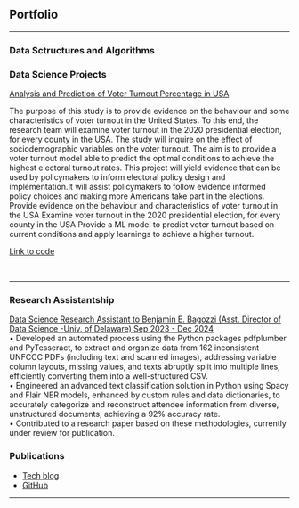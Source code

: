 ## Portfolio

---
### Data Sctructures and Algorithms

### Data Science Projects 

[Analysis and Prediction of Voter Turnout Percentage in USA](https://github.com/rakesh-emuru/Data-Science/tree/main/Projects/Analysis%20and%20Prediction%20of%20Voter%20Turnout%20Percentage%20in%20USA)
<br/>

The purpose of this study is to provide evidence on the behaviour and some characteristics of voter turnout in the United States. To this end, the research team will examine voter turnout in the 2020 presidential election, for every county in the USA. The study will inquire on the effect of sociodemographic variables on the voter turnout. The aim is to provide a voter turnout model able to predict the optimal conditions to achieve the highest electoral turnout rates. This project will yield evidence that can be used by policymakers to inform electoral policy design and implementation.It will assist policymakers to follow evidence informed policy choices and making more Americans take part in the elections.
<br/>
Provide evidence on the behaviour and characteristics of voter turnout in the USA
Examine voter turnout in the 2020 presidential election, for every county in the USA
Provide a ML model to predict voter turnout based on current conditions and apply learnings to achieve a higher turnout.

[Link to code](https://github.com/rakesh-emuru/Data-Science/blob/main/Projects/Analysis%20and%20Prediction%20of%20Voter%20Turnout%20Percentage%20in%20USA/voter_turnout_prediction.ipynb)

<br/>

---
### Research Assistantship
[Data Science Research Assistant to Benjamin E. Bagozzi (Asst. Director of Data Science -Univ. of Delaware) 
Sep 2023 - Dec 2024](https://www.benjaminbagozzi.com/sadl.html)
<br/>
•	Developed an automated process using the Python packages pdfplumber and PyTesseract, to extract and organize data from 162 inconsistent UNFCCC PDFs (including text and scanned images), addressing variable column layouts, missing values, and texts abruptly split into multiple lines, efficiently converting them into a well-structured CSV.
<br/>
•	 Engineered an advanced text classification solution in Python using Spacy and Flair NER models, enhanced by custom rules and data dictionaries, to accurately categorize and reconstruct attendee information from diverse, unstructured documents, achieving a 92% accuracy rate.
<br/>
•	Contributed to a research paper based on these methodologies, currently under review for publication.
<br/>
### Publications

- [Tech blog](https://medium.com/@emururakesh)
- [GitHub](https://github.com/rakesh-emuru)

---

